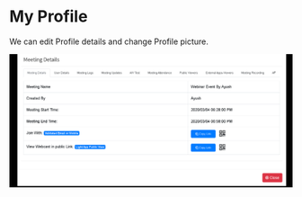 # My Profile

We can edit Profile details and change Profile picture.

![](../.gitbook/assets/image%20%28257%29.png)

